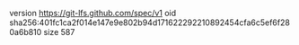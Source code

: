 version https://git-lfs.github.com/spec/v1
oid sha256:401fc1ca2f014e147e9e802b94d171622292210892454cfa6c5ef6f280a6b810
size 587
